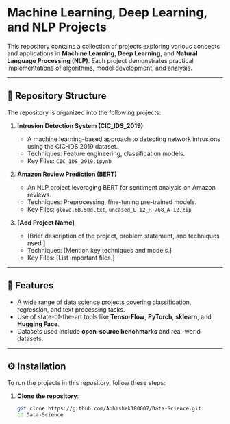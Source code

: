 # Machine Learning, Deep Learning, and NLP Projects

This repository contains a collection of projects exploring various concepts and applications in **Machine Learning**, **Deep Learning**, and **Natural Language Processing (NLP)**. Each project demonstrates practical implementations of algorithms, model development, and analysis.

---

## 📁 Repository Structure

The repository is organized into the following projects:

1. **Intrusion Detection System (CIC_IDS_2019)**  
   - A machine learning-based approach to detecting network intrusions using the CIC-IDS 2019 dataset.
   - Techniques: Feature engineering, classification models.
   - Key Files: `CIC_IDS_2019.ipynb`

2. **Amazon Review Prediction (BERT)**  
   - An NLP project leveraging BERT for sentiment analysis on Amazon reviews.
   - Techniques: Preprocessing, fine-tuning pre-trained models.
   - Key Files: `glove.6B.50d.txt`, `uncased_L-12_H-768_A-12.zip`

3. **[Add Project Name]**  
   - [Brief description of the project, problem statement, and techniques used.]
   - Techniques: [Mention key techniques and models.]
   - Key Files: [List important files.]

---

## 🚀 Features

- A wide range of data science projects covering classification, regression, and text processing tasks.
- Use of state-of-the-art tools like **TensorFlow**, **PyTorch**, **sklearn**, and **Hugging Face**.
- Datasets used include **open-source benchmarks** and real-world datasets.

---

## ⚙️ Installation

To run the projects in this repository, follow these steps:

1. **Clone the repository**:
   ```bash
   git clone https://github.com/Abhishek180007/Data-Science.git
   cd Data-Science
